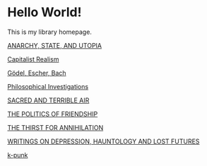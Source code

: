 <html>
<body>
  <h1>Hello World!</h1>
  <p>This is my library homepage.</p>
</body>
</html>



[ANARCHY, STATE, AND UTOPIA](https://github.com/TechnicolourHorror/Bookshelf/blob/fe2ac179ae63bbdc22865c2a2b98262643f80f95/ANARCHY%2C%20STATE%2C%20AND%20UTOPIA)

[Capitalist Realism](https://github.com/TechnicolourHorror/Bookshelf/blob/8beb8757ba0a14699559360f763d4a0668fc330a/Capitalist%20%20Realism)

[Gödel, Escher, Bach](https://github.com/TechnicolourHorror/Bookshelf/blob/8beb8757ba0a14699559360f763d4a0668fc330a/G%C3%B6del%2C%20Escher%2C%20Bach)

[Philosophical Investigations](https://github.com/TechnicolourHorror/Bookshelf/blob/8beb8757ba0a14699559360f763d4a0668fc330a/Philosophical%20Investigations)

[SACRED AND TERRIBLE AIR](https://github.com/TechnicolourHorror/Bookshelf/blob/8beb8757ba0a14699559360f763d4a0668fc330a/SACRED%20AND%20TERRIBLE%20AIR)

[THE POLITICS OF FRIENDSHIP](https://github.com/TechnicolourHorror/Bookshelf/blob/8beb8757ba0a14699559360f763d4a0668fc330a/THE%20POLITICS%20OF%20FRIENDSHIP)

[THE THIRST FOR ANNIHILATION](https://github.com/TechnicolourHorror/Bookshelf/blob/8beb8757ba0a14699559360f763d4a0668fc330a/THE%20THIRST%20FOR%20ANNIHILATION)

[WRITINGS ON DEPRESSION, HAUNTOLOGY AND LOST FUTURES](https://github.com/TechnicolourHorror/Bookshelf/blob/8beb8757ba0a14699559360f763d4a0668fc330a/WRITINGS%20ON%20DEPRESSION%2C%20%20HAUNTOLOGY%20AND%20%20LOST%20FUTURES)

[k-punk](https://github.com/TechnicolourHorror/Bookshelf/blob/8beb8757ba0a14699559360f763d4a0668fc330a/k-punk)

